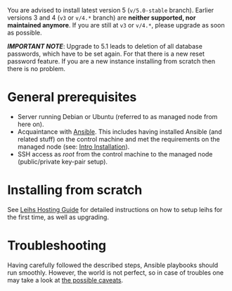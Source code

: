 You are advised to install latest version 5 (`v/5.0-stable` branch). Earlier versions 3 and 4 (`v3` or `v/4.*` branch) are **neither supported, nor maintained anymore**. If you are still at `v3` or `v/4.*`, please upgrade as soon as possible.

***IMPORTANT NOTE***: Upgrade to 5.1 leads to deletion of all database passwords, which have to be set again. For that there is a new reset password feature. If you are a new instance installing from scratch then there is no problem.

# General prerequisites

* Server running Debian or Ubuntu (referred to as managed node from here on).
* Acquaintance with [Ansible](https://docs.ansible.com/). This includes having installed Ansible (and related stuff) on the control machine and met the requirements on the managed node (see: [Intro Installation](https://docs.ansible.com/ansible/intro_installation.html)).
* SSH access as *root* from the control machine to the managed node (public/private key-pair setup).

# Installing from scratch

See [Leihs Hosting Guide](https://github.com/leihs/leihs-instance/blob/master/GUIDE.md)
for detailed instructions on how to setup leihs for the first time, as well as upgrading.


# Troubleshooting

Having carefully followed the described steps, Ansible playbooks should run smoothly. However, the world is not perfect, so in case of troubles one may take a look at [the possible caveats](https://github.com/leihs/leihs/wiki/Deployment-Caveats).
